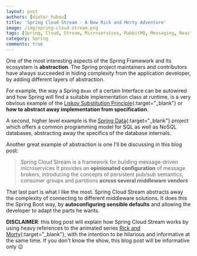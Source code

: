 ```yaml
---
layout: post
authors: [dieter_hubau]
title: 'Spring Cloud Stream - A New Rick and Morty Adventure'
image: /img/spring-cloud-stream.png
tags: [Spring, Cloud, Stream, Microservices, RabbitMQ, Messaging, Reactive, Rick, Morty]
category: Spring
comments: true
---
```


One of the most interesting aspects of the Spring Framework and its ecosystem is **abstraction**.
The Spring project maintainers and contributors have always succeeded in hiding complexity from the application developer, by adding different layers of abstraction.

For example, the way a Spring `Bean` of a certain Interface can be autowired and how Spring will find a suitable implementation class at runtime, is a very obvious example of the [Liskov Substitution Principle](https://en.wikipedia.org/wiki/Liskov_substitution_principle){:target="_blank"} or **how to abstract away implementation from specification**.

A second, higher level example is the [Spring Data](http://projects.spring.io/spring-data/){:target="_blank"} project which offers a common programming model for SQL as well as NoSQL databases, abstracting away the specifics of the database internals.

Another great example of abstraction is one I'll be discussing in this blog post:

> Spring Cloud Stream is a framework for building message-driven microservices
> It provides an **opinionated configuration** of message brokers, introducing the concepts of persistent pub/sub semantics, consumer groups and partitions **across several middleware vendors**

That last part is what I like the most. Spring Cloud Stream abstracts away the complexity of connecting to different middleware solutions. It does this the Spring Boot way, by **autoconfiguring sensible defaults** and allowing the developer to adapt the parts he wants.

**DISCLAIMER**: this blog post will explain how Spring Cloud Stream works by using heavy references to the animated series [Rick and Morty](http://rickandmorty.wikia.com/wiki/Rickipedia){:target="_blank"}, with the intention to be hilarious and informative at the same time.
If you don't know the show, this blog post will be informative only &#128521;

